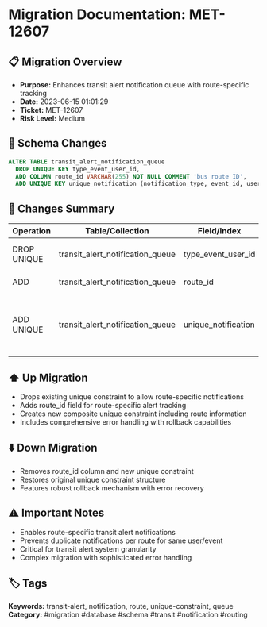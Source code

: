 # Migration Documentation: MET-12607

## 📋 Migration Overview
- **Purpose:** Enhances transit alert notification queue with route-specific tracking
- **Date:** 2023-06-15 01:01:29
- **Ticket:** MET-12607
- **Risk Level:** Medium

## 🔧 Schema Changes
```sql
ALTER TABLE transit_alert_notification_queue 
  DROP UNIQUE KEY type_event_user_id,
  ADD COLUMN route_id VARCHAR(255) NOT NULL COMMENT 'bus route ID',
  ADD UNIQUE KEY unique_notification (notification_type, event_id, user_id, route_id, reservation_id);
```

## 📝 Changes Summary
| Operation | Table/Collection | Field/Index | Description |
|-----------|-----------------|-------------|-------------|
| DROP UNIQUE | transit_alert_notification_queue | type_event_user_id | Removes old unique constraint |
| ADD | transit_alert_notification_queue | route_id | Bus route identifier |
| ADD UNIQUE | transit_alert_notification_queue | unique_notification | New composite unique constraint including route |

## ⬆️ Up Migration
- Drops existing unique constraint to allow route-specific notifications
- Adds route_id field for route-specific alert tracking
- Creates new composite unique constraint including route information
- Includes comprehensive error handling with rollback capabilities

## ⬇️ Down Migration
- Removes route_id column and new unique constraint
- Restores original unique constraint structure
- Features robust rollback mechanism with error recovery

## ⚠️ Important Notes
- Enables route-specific transit alert notifications
- Prevents duplicate notifications per route for same user/event
- Critical for transit alert system granularity
- Complex migration with sophisticated error handling

## 🏷️ Tags
**Keywords:** transit-alert, notification, route, unique-constraint, queue
**Category:** #migration #database #schema #transit #notification #routing